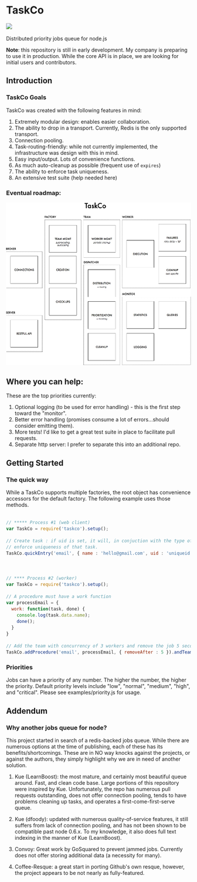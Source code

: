 TaskCo
======
![](https://www.codeship.io/projects/6ed66fe0-17fe-0131-e0ed-0ef248b6a1b0/status)

Distributed priority jobs queue for node.js

**Note**: this repository is still in early development. My company is preparing to use it in production. While the
core API is in place, we are looking for initial users and contributors.

## Introduction

### TaskCo Goals

TaskCo was created with the following features in mind:

1. Extremely modular design: enables easier collaboration.
2. The ability to drop in a transport. Currently, Redis is the only supported transport.
3. Connection pooling.
4. Task-routing-friendly: while not currently implemented, the infrastructure was design with this in mind.
5. Easy input/output. Lots of convenience functions.
6. As much auto-cleanup as possible (frequent use of `expires`)
7. The ability to enforce task uniqueness.
8. An extensive test suite (help needed here)


### Eventual roadmap:

![](resources/TaskCo.jpg)


## Where you can help:

These are the top priorities currently:

1. Optional logging (to be used for error handling) - this is the first step toward the "monitor".
2. Better error handling (promises consume a lot of errors...should consider emitting them).
3. More tests! I'd like to get a great test suite in place to facilitate pull requests.
4. Separate http server: I prefer to separate this into an additional repo.


## Getting Started

### The quick way

While a TaskCo supports multiple factories, the root object has convenience accessors for the default factory. The
following example uses those methods.

```javascript

// ***** Process #1 (web client)
var TaskCo = require('taskco').setup();

// Create task : if uid is set, it will, in conjuction with the type of task (email)
// enforce uniqueness of that task.
TaskCo.quickEntry('email', { name : 'hello@gmail.com', uid : 'uniqueid' });



// **** Process #2 (worker)
var TaskCo = require('taskco').setup();

// A procedure must have a work function
var processEmail = {
  work: function(task, done) {
    console.log(task.data.name);
    done();
  }
}

// Add the team with concurrency of 3 workers and remove the job 5 seconds after completion/failure.
TaskCo.addProcedure('email', processEmail, { removeAfter : 5 }).andTeam(3);

```


### Priorities

Jobs can have a priority of any number. The higher the number, the higher the priority. Default priority levels include "low", "normal", "medium", "high", and "critical". Please see examples/priority.js for usage.


## Addendum

### Why another jobs queue for node?

This project started in search of a redis-backed jobs queue. While there are numerous options at the time of publishing,
each of these has its benefits/shortcomings. These are in NO way knocks against the projects, or against the authors, they
simply highlight why we are in need of another solution.

1. Kue (LearnBoost): the most mature, and certainly most beautiful queue around. Fast, and clean code base. Large portions
of this repository were inspired by Kue. Unfortunately, the repo has numerous pull requests outstanding, does not
offer connection pooling, tends to have problems cleaning up tasks, and operates a first-come-first-serve queue.

2. Kue (dfoody): updated with numerous quality-of-service features, it still suffers from lack of connection pooling, and
has not been shown to be compatible past node 0.6.x. To my knowledge, it also does full text indexing in the manner of
Kue (LearnBoost).

3. Convoy: Great work by GoSquared to prevent jammed jobs. Currently does not offer storing additional data (a necessity
for many).

4. Coffee-Resque: a great start in porting Github's own resque, however, the project appears to be not nearly as
fully-featured.

